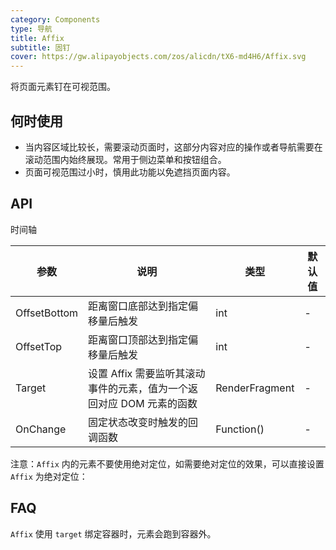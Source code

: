 ```yaml
---
category: Components
type: 导航
title: Affix
subtitle: 固钉
cover: https://gw.alipayobjects.com/zos/alicdn/tX6-md4H6/Affix.svg
---
```


将页面元素钉在可视范围。

## 何时使用

- 当内容区域比较长，需要滚动页面时，这部分内容对应的操作或者导航需要在滚动范围内始终展现。常用于侧边菜单和按钮组合。
- 页面可视范围过小时，慎用此功能以免遮挡页面内容。


## API

时间轴

| 参数             | 说明                                         | 类型          | 默认值    |
| ---------------- | -------------------------------------------- | ------------- | --------- |
| OffsetBottom | 距离窗口底部达到指定偏移量后触发 | int         | -         |
| OffsetTop   | 距离窗口顶部达到指定偏移量后触发| int         |-    |
| Target | 设置 Affix 需要监听其滚动事件的元素，值为一个返回对应 DOM 元素的函数 | RenderFragment         |-       |
| OnChange | 固定状态改变时触发的回调函数| Function()  | -  |

注意：`Affix` 内的元素不要使用绝对定位，如需要绝对定位的效果，可以直接设置 `Affix` 为绝对定位：


## FAQ
`Affix` 使用 `target` 绑定容器时，元素会跑到容器外。

